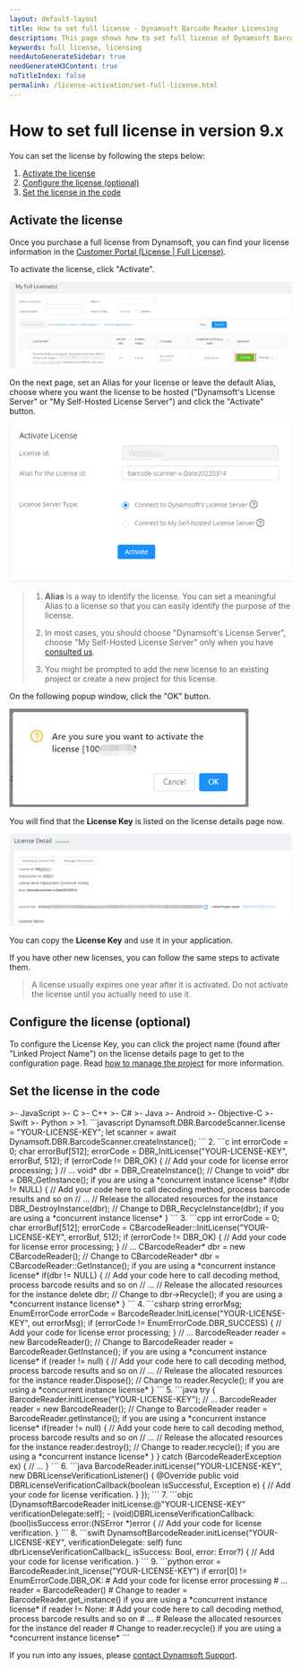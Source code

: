 ```yaml
---
layout: default-layout
title: How to set full license - Dynamsoft Barcode Reader Licensing
description: This page shows how to set full license of Dynamsoft Barcode Reader.
keywords: full license, licensing
needAutoGenerateSidebar: true
needGenerateH3Content: true
noTitleIndex: false
permalink: /license-activation/set-full-license.html
---
```


# How to set full license in version 9.x

You can set the license by following the steps below:

1. [Activate the license](#activate-the-license)
2. [Configure the license (optional)](#configure-the-license-optional)
3. [Set the license in the code](#set-the-license-in-the-code)

## Activate the license

Once you purchase a full license from Dynamsoft, you can find your license information in the <a href ="https://www.dynamsoft.com/customer/license/fullLicense" target="_blank">Customer Portal (License | Full License)</a>.

To activate the license, click "Activate".

 ![Activate][1]

On the next page, set an Alias for your license or leave the default Alias, choose where you want the license to be hosted ("Dynamsoft's License Server"
or "My Self-Hosted License Server") and click the "Activate" button.

![Activate2][2]

> 1. **Alias** is a way to identify the license. You can set a meaningful Alias to a license so that you can easily identify the purpose of the license.
>
> 2. In most cases, you should choose "Dynamsoft's License Server", choose "My Self-Hosted License Server" only when you have [consulted us](https://www.dynamsoft.com/company/contact/).
>
> 3. You might be prompted to add the new license to an existing project or create a new project for this license.

On the following popup window, click the "OK" button.

![Activate3][3]

You will find that the **License Key** is listed on the license details page now.

![Activate5][5]

You can copy the **License Key** and use it in your application.

If you have other new licenses, you can follow the same steps to activate them.

> A license usually expires one year after it is activated. Do not activate the license until you actually need to use it.

## Configure the license (optional)

To configure the License Key, you can click the project name (found after "Linked Project Name") on the license details page to get to the configuration page. Read <a href ="https://www.dynamsoft.com/license-server/docs/common/project.html?utm_source=docs&product=dbr" target="_blank">how to manage the project</a> for more information.

## Set the license in the code

<div class="sample-code-prefix"></div>
>- JavaScript
>- C
>- C++
>- C#
>- Java
>- Android
>- Objective-C
>- Swift
>- Python
>
>1. 
```javascript
Dynamsoft.DBR.BarcodeScanner.license = "YOUR-LICENSE-KEY";
let scanner = await Dynamsoft.DBR.BarcodeScanner.createInstance();
```
2. 
```c
  int errorCode = 0;
  char errorBuf[512];
  errorCode = DBR_InitLicense("YOUR-LICENSE-KEY", errorBuf, 512);
  if (errorCode != DBR_OK)
  {
      // Add your code for license error processing;
  }
  // ...
  void* dbr = DBR_CreateInstance(); // Change to void* dbr = DBR_GetInstance(); if you are using a *concurrent instance license*
  if(dbr != NULL)
  {
      // Add your code here to call decoding method, process barcode results and so on
      // ...
      // Release the allocated resources for the instance
      DBR_DestroyInstance(dbr); // Change to DBR_RecycleInstance(dbr); if you are using a *concurrent instance license*
  }
```
3. 
```cpp
  int errorCode = 0;
  char errorBuf[512];
  errorCode = CBarcodeReader::InitLicense("YOUR-LICENSE-KEY", errorBuf, 512);
  if (errorCode != DBR_OK)
  {
      // Add your code for license error processing;
  }
  // ...
  CBarcodeReader* dbr = new CBarcodeReader(); // Change to CBarcodeReader* dbr = CBarcodeReader::GetInstance(); if you are using a *concurrent instance license*
  if(dbr != NULL)
  {
      // Add your code here to call decoding method, process barcode results and so on
      // ...
      // Release the allocated resources for the instance
      delete dbr; // Change to dbr->Recycle(); if you are using a *concurrent instance license*
  }
```
4. 
```csharp
  string errorMsg;
  EnumErrorCode errorCode = BarcodeReader.InitLicense("YOUR-LICENSE-KEY", out errorMsg);
  if (errorCode != EnumErrorCode.DBR_SUCCESS)
  {
      // Add your code for license error processing;
  }
  // ...
  BarcodeReader reader = new BarcodeReader(); // Change to BarcodeReader reader = BarcodeReader.GetInstance(); if you are using a *concurrent instance license*
  if (reader != null)
  {
      // Add your code here to call decoding method, process barcode results and so on
      // ...
      // Release the allocated resources for the instance
      reader.Dispose(); // Change to reader.Recycle(); if you are using a *concurrent instance license*
  }
```
5. 
```java
  try {
    BarcodeReader.initLicense("YOUR-LICENSE-KEY");
    // ...
    BarcodeReader reader = new BarcodeReader(); // Change to BarcodeReader reader = BarcodeReader.getInstance(); if you are using a *concurrent instance license*
    if(reader != null)
    {
        // Add your code here to call decoding method, process barcode results and so on
        // ...
        // Release the allocated resources for the instance
        reader.destroy(); // Change to reader.recycle(); if you are using a *concurrent instance license*
    }
  } catch (BarcodeReaderException ex) {
      // ...
  }
```
6. 
```java
BarcodeReader.initLicense("YOUR-LICENSE-KEY", new DBRLicenseVerificationListener() {
  @Override
  public void DBRLicenseVerificationCallback(boolean isSuccessful, Exception e) {
    // Add your code for license verification.
  }
});
```
7. 
```objc
[DynamsoftBarcodeReader initLicense:@"YOUR-LICENSE-KEY" verificationDelegate:self];
- (void)DBRLicenseVerificationCallback:(bool)isSuccess error:(NSError *)error
{
  // Add your code for license verification.
}
```
8. 
```swift
DynamsoftBarcodeReader.initLicense("YOUR-LICENSE-KEY", verificationDelegate: self)
func dbrLicenseVerificationCallback(_ isSuccess: Bool, error: Error?)
{
  // Add your code for license verification.
}
```
9. 
```python
error = BarcodeReader.init_license("YOUR-LICENSE-KEY")
if error[0] != EnumErrorCode.DBR_OK:
  # Add your code for license error processing
# ...
reader = BarcodeReader() # Change to reader = BarcodeReader.get_instance() if you are using a *concurrent instance license*
if reader != None:
   # Add your code here to call decoding method, process barcode results and so on
   # ...
   # Release the allocated resources for the instance
   del reader # Change to reader.recycle() if you are using a *concurrent instance license*
```

If you run into any issues, please [contact Dynamsoft Support](https://www.dynamsoft.com/Company/Contact.aspx).

[1]:assets\set-full-license-3\Activate.png
[2]:assets\set-full-license-3\Activate2.png
[3]:assets\set-full-license-3\Activate3.png
[4]:assets\set-full-license-3\Activate4.png
[5]:assets\set-full-license-3\Activate5.png

